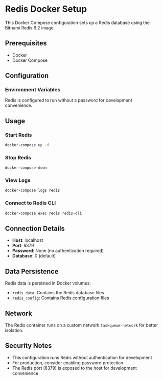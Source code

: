 # Redis Docker Setup

This Docker Compose configuration sets up a Redis database using the Bitnami Redis 6.2 image.

## Prerequisites

- Docker
- Docker Compose

## Configuration

### Environment Variables

Redis is configured to run without a password for development convenience.

## Usage

### Start Redis

```bash
docker-compose up -d
```

### Stop Redis

```bash
docker-compose down
```

### View Logs

```bash
docker-compose logs redis
```

### Connect to Redis CLI

```bash
docker-compose exec redis redis-cli
```

## Connection Details

- **Host**: localhost
- **Port**: 6379
- **Password**: None (no authentication required)
- **Database**: 0 (default)

## Data Persistence

Redis data is persisted in Docker volumes:
- `redis_data`: Contains the Redis database files
- `redis_config`: Contains Redis configuration files

## Network

The Redis container runs on a custom network `taskqueue-network` for better isolation.

## Security Notes

- This configuration runs Redis without authentication for development
- For production, consider enabling password protection
- The Redis port (6379) is exposed to the host for development convenience 